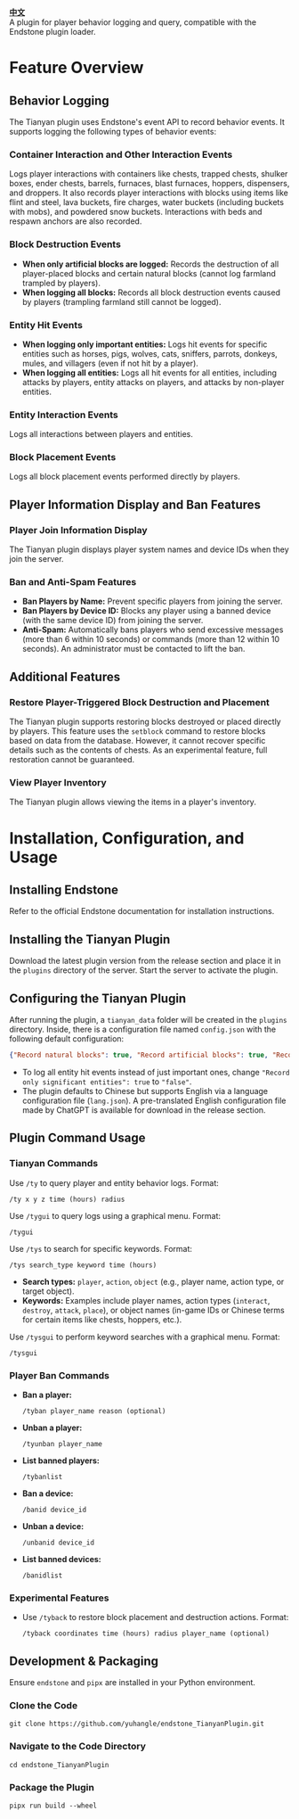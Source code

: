 [**中文**](README.md)  
A plugin for player behavior logging and query, compatible with the Endstone plugin loader.

# Feature Overview

## Behavior Logging

The Tianyan plugin uses Endstone's event API to record behavior events. It supports logging the following types of behavior events:

### Container Interaction and Other Interaction Events

Logs player interactions with containers like chests, trapped chests, shulker boxes, ender chests, barrels, furnaces, blast furnaces, hoppers, dispensers, and droppers. It also records player interactions with blocks using items like flint and steel, lava buckets, fire charges, water buckets (including buckets with mobs), and powdered snow buckets. Interactions with beds and respawn anchors are also recorded.

### Block Destruction Events

- **When only artificial blocks are logged:** Records the destruction of all player-placed blocks and certain natural blocks (cannot log farmland trampled by players).  
- **When logging all blocks:** Records all block destruction events caused by players (trampling farmland still cannot be logged).

### Entity Hit Events

- **When logging only important entities:** Logs hit events for specific entities such as horses, pigs, wolves, cats, sniffers, parrots, donkeys, mules, and villagers (even if not hit by a player).  
- **When logging all entities:** Logs all hit events for all entities, including attacks by players, entity attacks on players, and attacks by non-player entities.

### Entity Interaction Events

Logs all interactions between players and entities.

### Block Placement Events

Logs all block placement events performed directly by players.

## Player Information Display and Ban Features

### Player Join Information Display

The Tianyan plugin displays player system names and device IDs when they join the server.

### Ban and Anti-Spam Features

- **Ban Players by Name:** Prevent specific players from joining the server.  
- **Ban Players by Device ID:** Blocks any player using a banned device (with the same device ID) from joining the server.  
- **Anti-Spam:** Automatically bans players who send excessive messages (more than 6 within 10 seconds) or commands (more than 12 within 10 seconds). An administrator must be contacted to lift the ban.

## Additional Features

### Restore Player-Triggered Block Destruction and Placement

The Tianyan plugin supports restoring blocks destroyed or placed directly by players. This feature uses the `setblock` command to restore blocks based on data from the database. However, it cannot recover specific details such as the contents of chests. As an experimental feature, full restoration cannot be guaranteed.

### View Player Inventory

The Tianyan plugin allows viewing the items in a player's inventory.

# Installation, Configuration, and Usage

## Installing Endstone

Refer to the official Endstone documentation for installation instructions.

## Installing the Tianyan Plugin

Download the latest plugin version from the release section and place it in the `plugins` directory of the server. Start the server to activate the plugin.

## Configuring the Tianyan Plugin

After running the plugin, a `tianyan_data` folder will be created in the `plugins` directory. Inside, there is a configuration file named `config.json` with the following default configuration:

```json
{"Record natural blocks": true, "Record artificial blocks": true, "Record only significant entities": true}
```

- To log all entity hit events instead of just important ones, change `"Record only significant entities": true` to `"false"`.  
- The plugin defaults to Chinese but supports English via a language configuration file (`lang.json`). A pre-translated English configuration file made by ChatGPT is available for download in the release section.

## Plugin Command Usage

### Tianyan Commands

Use `/ty` to query player and entity behavior logs. Format:

```shell
/ty x y z time (hours) radius
```

Use `/tygui` to query logs using a graphical menu. Format:

```shell
/tygui
```

Use `/tys` to search for specific keywords. Format:

```shell
/tys search_type keyword time (hours)
```

- **Search types:** `player`, `action`, `object` (e.g., player name, action type, or target object).  
- **Keywords:** Examples include player names, action types (`interact`, `destroy`, `attack`, `place`), or object names (in-game IDs or Chinese terms for certain items like chests, hoppers, etc.).

Use `/tysgui` to perform keyword searches with a graphical menu. Format:

```shell
/tysgui
```

### Player Ban Commands

- **Ban a player:**  
  ```shell
  /tyban player_name reason (optional)
  ```  
- **Unban a player:**  
  ```shell
  /tyunban player_name
  ```  
- **List banned players:**  
  ```shell
  /tybanlist
  ```  
- **Ban a device:**  
  ```shell
  /banid device_id
  ```  
- **Unban a device:**  
  ```shell
  /unbanid device_id
  ```  
- **List banned devices:**  
  ```shell
  /banidlist
  ```  

### Experimental Features

- Use `/tyback` to restore block placement and destruction actions. Format:
  ```shell
  /tyback coordinates time (hours) radius player_name (optional)
  ```

## Development & Packaging

Ensure `endstone` and `pipx` are installed in your Python environment.

### Clone the Code

```shell
git clone https://github.com/yuhangle/endstone_TianyanPlugin.git
```

### Navigate to the Code Directory

```shell
cd endstone_TianyanPlugin
```

### Package the Plugin

```shell
pipx run build --wheel
```